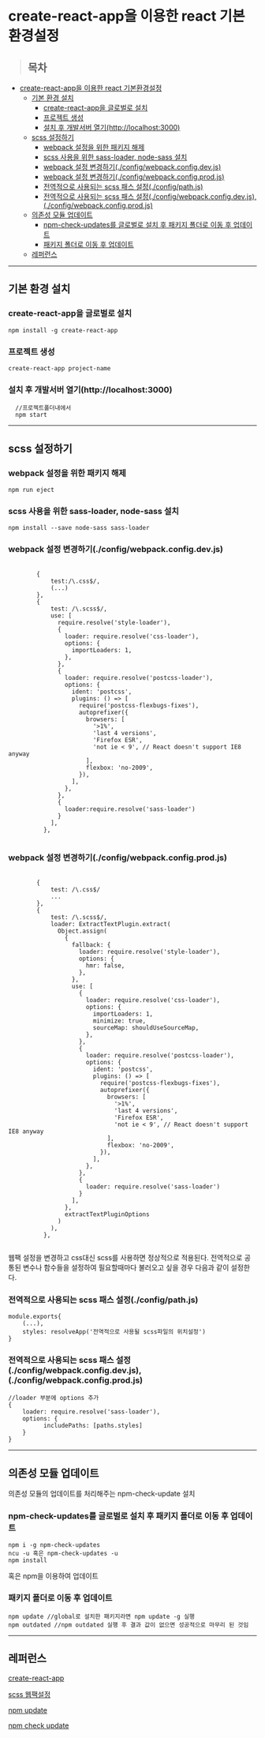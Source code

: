# create-react-app을 이용한 react 기본환경설정
>## 목차
<!-- TOC -->

- [create-react-app을 이용한 react 기본환경설정](#create-react-app을-이용한-react-기본환경설정)
    - [기본 환경 설치](#기본-환경-설치)
        - [create-react-app을 글로벌로 설치](#create-react-app을-글로벌로-설치)
        - [프로젝트 생성](#프로젝트-생성)
        - [설치 후 개발서버 열기(http://localhost:3000)](#설치-후-개발서버-열기httplocalhost3000)
    - [scss 설정하기](#scss-설정하기)
        - [webpack 설정을 위한 패키지 해제](#webpack-설정을-위한-패키지-해제)
        - [scss 사용을 위한 sass-loader, node-sass 설치](#scss-사용을-위한-sass-loader-node-sass-설치)
        - [webpack 설정 변경하기(./config/webpack.config.dev.js)](#webpack-설정-변경하기configwebpackconfigdevjs)
        - [webpack 설정 변경하기(./config/webpack.config.prod.js)](#webpack-설정-변경하기configwebpackconfigprodjs)
        - [전역적으로 사용되는 scss 패스 설정(./config/path.js)](#전역적으로-사용되는-scss-패스-설정configpathjs)
        - [전역적으로 사용되는 scss 패스 설정(./config/webpack.config.dev.js),(./config/webpack.config.prod.js)](#전역적으로-사용되는-scss-패스-설정configwebpackconfigdevjsconfigwebpackconfigprodjs)
    - [의존성 모듈 업데이트](#의존성-모듈-업데이트)
        - [npm-check-updates를 글로벌로 설치 후 패키지 폴더로 이동 후 업데이트](#npm-check-updates를-글로벌로-설치-후-패키지-폴더로-이동-후-업데이트)
        - [패키지 폴더로 이동 후 업데이트](#패키지-폴더로-이동-후-업데이트)
    - [레퍼런스](#레퍼런스)

<!-- /TOC -->

----
## 기본 환경 설치

### create-react-app을 글로벌로 설치

    npm install -g create-react-app


### 프로젝트 생성
    create-react-app project-name

### 설치 후 개발서버 열기(http://localhost:3000)
      //프로젝트폴더내에서 
      npm start

---
## scss 설정하기

### webpack 설정을 위한 패키지 해제
    npm run eject
### scss 사용을 위한 sass-loader, node-sass 설치
    npm install --save node-sass sass-loader

### webpack 설정 변경하기(./config/webpack.config.dev.js)
<pre>
    <code>
        {
            test:/\.css$/,
            (...)
        },
        {
            test: /\.scss$/,
            use: [
              require.resolve('style-loader'),
              {
                loader: require.resolve('css-loader'),
                options: {
                  importLoaders: 1,
                },
              },
              {
                loader: require.resolve('postcss-loader'),
                options: {
                  ident: 'postcss',
                  plugins: () => [
                    require('postcss-flexbugs-fixes'),
                    autoprefixer({
                      browsers: [
                        '>1%',
                        'last 4 versions',
                        'Firefox ESR',
                        'not ie < 9', // React doesn't support IE8 anyway
                      ],
                      flexbox: 'no-2009',
                    }),
                  ],
                },
              },
              {
                loader:require.resolve('sass-loader')
              }
            ],
          },
    </code>
</pre>

### webpack 설정 변경하기(./config/webpack.config.prod.js)

<pre>
    <code>
        {
            test: /\.css$/
            ...
        },
        {
            test: /\.scss$/,
            loader: ExtractTextPlugin.extract(
              Object.assign(
                {
                  fallback: {
                    loader: require.resolve('style-loader'),
                    options: {
                      hmr: false,
                    },
                  },
                  use: [
                    {
                      loader: require.resolve('css-loader'),
                      options: {
                        importLoaders: 1,
                        minimize: true,
                        sourceMap: shouldUseSourceMap,
                      },
                    },
                    {
                      loader: require.resolve('postcss-loader'),
                      options: {
                        ident: 'postcss',
                        plugins: () => [
                          require('postcss-flexbugs-fixes'),
                          autoprefixer({
                            browsers: [
                              '>1%',
                              'last 4 versions',
                              'Firefox ESR',
                              'not ie < 9', // React doesn't support IE8 anyway
                            ],
                            flexbox: 'no-2009',
                          }),
                        ],
                      },
                    },
                    {
                      loader: require.resolve('sass-loader')
                    }
                  ],
                },
                extractTextPluginOptions
              )
            ),
          },
    </code>
</pre>

<p>
웹팩 설정을 변경하고 css대신 scss를 사용하면 정상적으로 적용된다. 전역적으로 공통된 변수나 함수들을 설정하여 필요할때마다 불러오고 싶을 경우 다음과 같이 설정한다.
</p>

### 전역적으로 사용되는 scss 패스 설정(./config/path.js)
    module.exports{
        (...),
        styles: resolveApp('전역적으로 사용될 scss파일의 위치설정')
    }

### 전역적으로 사용되는 scss 패스 설정(./config/webpack.config.dev.js),(./config/webpack.config.prod.js)
    //loader 부분에 options 추가
    {
        loader: require.resolve('sass-loader'),
        options: {
              includePaths: [paths.styles]
        }
    }
---
## 의존성 모듈 업데이트
<p>의존성 모듈의 업데이트를 처리해주는 npm-check-update 설치</p>

### npm-check-updates를 글로벌로 설치 후 패키지 폴더로 이동 후 업데이트
    npm i -g npm-check-updates
    ncu -u 혹은 npm-check-updates -u
    npm install

<p>혹은 npm을 이용하여 업데이트</p>

### 패키지 폴더로 이동 후 업데이트
    npm update //global로 설치한 패키지라면 npm update -g 실행
    npm outdated //npm outdated 실행 후 결과 값이 없으면 성공적으로 마무리 된 것임

---
## 레퍼런스

[create-react-app](https://github.com/facebookincubator/create-react-app)

[scss 웹팩설정](https://velopert.com/3447)

[npm update](https://docs.npmjs.com/getting-started/updating-local-packages)

[npm check update](https://www.npmjs.com/package/npm-check-updates)